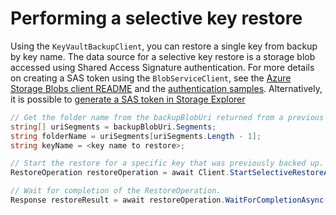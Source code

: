 # Performing a selective key restore

Using the `KeyVaultBackupClient`, you can restore a single key from backup by key name. The data source for a 
selective key restore is a storage blob accessed using Shared Access Signature authentication. 
For more details on creating a SAS token using the `BlobServiceClient`, see the 
[Azure Storage Blobs client README](https://github.com/Azure/azure-sdk-for-net/blob/master/sdk/storage/Azure.Storage.Blobs/README.md) 
and the [authentication samples](https://github.com/Azure/azure-sdk-for-net/blob/master/sdk/storage/Azure.Storage.Blobs/samples/Sample02_Auth.cs).
Alternatively, it is possible to [generate a SAS token in Storage Explorer](https://docs.microsoft.com/azure/vs-azure-tools-storage-manage-with-storage-explorer?tabs=windows#generate-a-shared-access-signature-in-storage-explorer)

```C# Snippet:SelectiveRestoreAsync
// Get the folder name from the backupBlobUri returned from a previous BackupOperation.
string[] uriSegments = backupBlobUri.Segments;
string folderName = uriSegments[uriSegments.Length - 1];
string keyName = <key name to restore>;

// Start the restore for a specific key that was previously backed up.
RestoreOperation restoreOperation = await Client.StartSelectiveRestoreAsync(keyName, builder.Uri, sasToken, folderName);

// Wait for completion of the RestoreOperation.
Response restoreResult = await restoreOperation.WaitForCompletionAsync();
```
